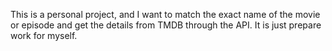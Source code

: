 This is a personal project, and I want to match the exact name of the movie or episode and get the details from TMDB through the API.
It is just prepare work for myself.
